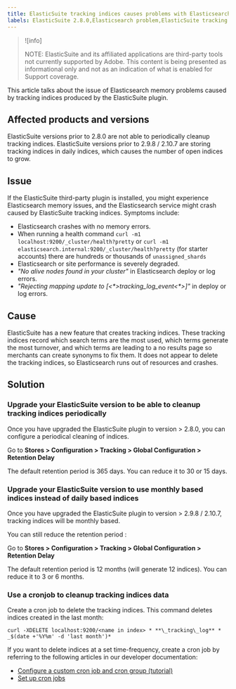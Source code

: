 ```yaml
---
title: ElasticSuite tracking indices causes problems with Elasticsearch
labels: ElasticSuite 2.8.0,Elasticsearch problem,ElasticSuite tracking indices,how to,tracking indices,Adobe Commerce
---
```


>![info]
>
>NOTE: ElasticSuite and its affiliated applications are third-party tools not currently supported by Adobe. This content is being presented as informational only and not as an indication of what is enabled for Support coverage.

This article talks about the issue of Elasticsearch memory problems caused by tracking indices produced by the ElasticSuite plugin.

## Affected products and versions

ElasticSuite versions prior to 2.8.0 are not able to periodically cleanup tracking indices.
ElasticSuite versions prior to 2.9.8 / 2.10.7 are storing tracking indices in daily indices, which causes the number of open indices to grow.

## Issue

If the ElasticSuite third-party plugin is installed, you might experience Elasticsearch memory issues, and the Elasticsearch service might crash caused by ElasticSuite tracking indices. Symptoms include:

* Elasticsearch crashes with no memory errors.
* When running a health command `curl -m1 localhost:9200/_cluster/health?pretty` or `curl -m1 elasticsearch.internal:9200/_cluster/health?pretty` (for starter accounts) there are hundreds or thousands of `unassigned_shards`
* Elasticsearch or site performance is severely degraded.
* *"No alive nodes found in your cluster"* in Elasticsearch deploy or log errors.
* *"Rejecting mapping update to [<\*>_tracking_log_event_<\*>]"* in deploy or log errors.

## Cause

ElasticSuite has a new feature that creates tracking indices. These tracking indices record which search terms are the most used, which terms generate the most turnover, and which terms are leading to a no results page so merchants can create synonyms to fix them. It does not appear to delete the tracking indices, so Elasticsearch runs out of resources and crashes.

## Solution

### Upgrade your ElasticSuite version to be able to cleanup tracking indices periodically

Once you have upgraded the ElasticSuite plugin to version > 2.8.0, you can configure a periodical cleaning of indices. 

Go to **Stores > Configuration > Tracking > Global Configuration > Retention Delay**

The default retention period is 365 days. You can reduce it to 30 or 15 days.

### Upgrade your ElasticSuite version to use monthly based indices instead of daily based indices

Once you have upgraded the ElasticSuite plugin to version > 2.9.8 / 2.10.7, tracking indices will be monthly based.

You can still reduce the retention period : 

Go to **Stores > Configuration > Tracking > Global Configuration > Retention Delay**

The default retention period is 12 months (will generate 12 indices). You can reduce it to 3 or 6 months.

### Use a cronjob to cleanup tracking indices data

Create a cron job to delete the tracking indices. This command deletes indices created in the last month:

 `curl -XDELETE localhost:9200/<name in index> * **\_tracking\_log** * _$(date
    +'%Y%m' -d 'last month')*`

If you want to delete indices at a set time-frequency, create a cron job by referring to the following articles in our developer documentation:

* [Configure a custom cron job and cron group (tutorial)](https://devdocs.magento.com/guides/v2.3/config-guide/cron/custom-cron-tut.html)
* [Set up cron jobs](https://devdocs.magento.com/guides/v2.3/cloud/configure/setup-cron-jobs.html)
